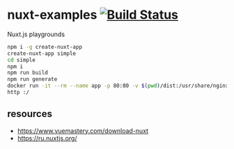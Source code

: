 # nuxt-examples [![Build Status](https://travis-ci.org/daggerok/nuxt-examples.svg?branch=master)](https://travis-ci.org/daggerok/nuxt-examples)
Nuxt.js playgrounds

```bash
npm i -g create-nuxt-app
create-nuxt-app simple
cd simple
npm i
npm run build
npm run generate
docker run -it --rm --name app -p 80:80 -v $(pwd)/dist:/usr/share/nginx/html:ro nginx:1.17.6-alpine
http :/
```

## resources

* https://www.vuemastery.com/download-nuxt
* https://ru.nuxtjs.org/
